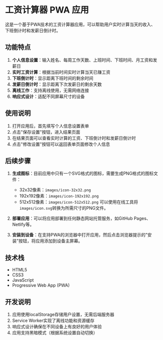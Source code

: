 # 工资计算器 PWA 应用

这是一个基于PWA技术的工资计算器应用，可以帮助用户实时计算当天的收入、下班倒计时和发薪日倒计时。

## 功能特点

1. **个人信息设置**：输入姓名、每周工作天数、上班时间、下班时间、月工资和发薪日
2. **实时工资计算**：根据当前时间实时计算当天已赚工资
3. **下班倒计时**：显示距离下班时间的剩余时间
4. **发薪日倒计时**：显示距离下次发薪日的剩余天数
5. **离线工作**：支持离线使用，无需网络连接
6. **响应式设计**：适配不同屏幕尺寸的设备

## 使用说明

1. 打开应用后，首先填写个人信息设置表单
2. 点击"保存设置"按钮，进入结果页面
3. 在结果页面可以查看实时计算的工资、下班倒计时和发薪日倒计时
4. 点击"修改设置"按钮可以返回表单页面修改个人信息

## 后续步骤

1. **生成图标**：目前应用中只有一个SVG格式的图标，需要生成PNG格式的图标文件：
   - 32x32像素：`images/icon-32x32.png`
   - 192x192像素：`images/icon-192x192.png`
   - 512x512像素：`images/icon-512x512.png`
   可以使用在线工具将`images/icon.svg`转换为所需尺寸的PNG文件。

2. **部署应用**：可以将应用部署到任何静态网站托管服务，如GitHub Pages、Netlify等。

3. **安装到设备**：在支持PWA的浏览器中打开应用，然后点击浏览器提示的"安装"按钮，将应用添加到设备主屏幕。

## 技术栈

- HTML5
- CSS3
- JavaScript
- Progressive Web App (PWA)

## 开发说明

1. 应用使用localStorage存储用户设置，无需后端服务器
2. Service Worker实现了离线功能和资源缓存
3. 响应式设计确保在不同设备上有良好的用户体验
4. 应用支持黑暗模式（根据系统设置自动切换）